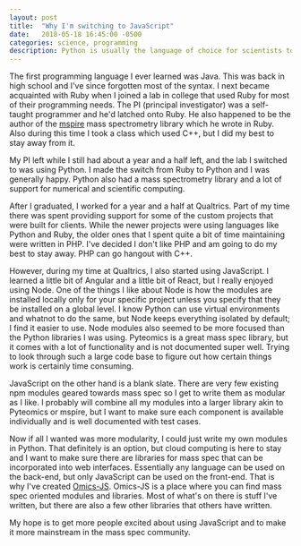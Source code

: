 ```yaml
---
layout: post
title:  "Why I'm switching to JavaScript"
date:   2018-05-18 16:45:00 -0500
categories: science, programming
description: Python is usually the language of choice for scientists to do their programming in. I love Python, but I also love JavaScript, and with the rise of cloud computing, we are going to need libraries we can use in front-end development.
---
```


The first programming language I ever learned was Java. This was back in high school and I've since forgotten most of the syntax. I next became acquainted with Ruby when I joined a lab in college that used Ruby for most of their programming needs. The PI (principal investigator) was a self-taught programmer and he'd latched onto Ruby. He also happened to be the author of the [mspire](https://github.com/princelab/mspire) mass spectrometry library which he wrote in Ruby. Also during this time I took a class which used C++, but I did my best to stay away from it.

My PI left while I still had about a year and a half left, and the lab I switched to was using Python. I made the switch from Ruby to Python and I was generally happy. Python also had a mass spectrometry library and a lot of support for numerical and scientific computing.

After I graduated, I worked for a year and a half at Qualtrics. Part of my time there was spent providing support for some of the custom projects that were built for clients. While the newer projects were using languages like Python and Ruby, the older ones that I spent quite a bit of time maintaining were written in PHP. I've decided I don't like PHP and am going to do my best to stay away. PHP can go hangout with C++.

However, during my time at Qualtrics, I also started using JavaScript. I learned a little bit of Angular and a little bit of React, but I really enjoyed using Node. One of the things I like about Node is how the modules are installed locally only for your specific project unless you specify that they be installed on a global level. I know Python can use virtual environments and whatnot to do the same, but Node keeps everything isolated by default; I find it easier to use. Node modules also seemed to be more focused than the Python libraries I was using. Pyteomics is a great mass spec library, but it comes with a lot of functionality and is not documented super well. Trying to look through such a large code base to figure out how certain things work is certainly time consuming.

JavaScript on the other hand is a blank slate. There are very few existing npm modules geared towards mass spec so I get to write them as modular as I like. I probably will combine all my modules into a larger library akin to Pyteomics or mspire, but I want to make sure each component is available individually and is well documented with test cases.

Now if all I wanted was more modularity, I could just write my own modules in Python. That definitely is an option, but cloud computing is here to stay and I want to make sure there are libraries for mass spec that can be incorporated into web interfaces. Essentially any language can be used on the back-end, but only JavaScript can be used on the front-end. That is why I've created [Omics-JS](https://emptyport.github.io/omics-js/). Omics-JS is a place where you can find mass spec oriented modules and libraries. Most of what's on there is stuff I've written, but there are also a few other libraries that others have written.

My hope is to get more people excited about using JavaScript and to make it more mainstream in the mass spec community.